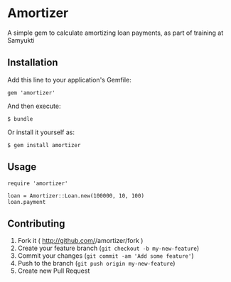 # Amortizer

A simple gem to calculate amortizing loan payments, as part of training at Samyukti

## Installation

Add this line to your application's Gemfile:

    gem 'amortizer'

And then execute:

    $ bundle

Or install it yourself as:

    $ gem install amortizer

## Usage

    require 'amortizer'

    loan = Amortizer::Loan.new(100000, 10, 100)
    loan.payment

## Contributing

1. Fork it ( http://github.com/<my-github-username>/amortizer/fork )
2. Create your feature branch (`git checkout -b my-new-feature`)
3. Commit your changes (`git commit -am 'Add some feature'`)
4. Push to the branch (`git push origin my-new-feature`)
5. Create new Pull Request
